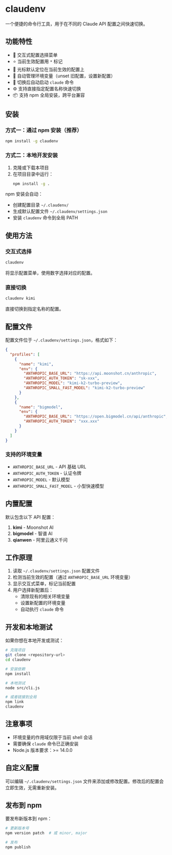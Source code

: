 # claudenv

一个便捷的命令行工具，用于在不同的 Claude API 配置之间快速切换。

## 功能特性

- 🔄 交互式配置选择菜单
- ⭐ 当前生效配置用 `*` 标记
- 🎯 光标默认定位在当前生效的配置上
- 🔧 自动管理环境变量（unset 旧配置，设置新配置）
- 🚀 切换后自动启动 `claude` 命令
- ⚙️ 支持直接指定配置名称快速切换
- 📦 支持 npm 全局安装，跨平台兼容

## 安装

### 方式一：通过 npm 安装（推荐）

```bash
npm install -g claudenv
```

### 方式二：本地开发安装

1. 克隆或下载本项目
2. 在项目目录中运行：
   ```bash
   npm install -g .
   ```

npm 安装会自动：

- 创建配置目录 `~/.claudenv/`
- 生成默认配置文件 `~/.claudenv/settings.json`
- 安装 `claudenv` 命令到全局 PATH

## 使用方法

### 交互式选择

```bash
claudenv
```

将显示配置菜单，使用数字选择对应的配置。

### 直接切换

```bash
claudenv kimi
```

直接切换到指定名称的配置。

## 配置文件

配置文件位于 `~/.claudenv/settings.json`，格式如下：

```json
{
  "profiles": [
    {
      "name": "kimi",
      "env": {
        "ANTHROPIC_BASE_URL": "https://api.moonshot.cn/anthropic",
        "ANTHROPIC_AUTH_TOKEN": "sk-xxx",
        "ANTHROPIC_MODEL": "kimi-k2-turbo-preview",
        "ANTHROPIC_SMALL_FAST_MODEL": "kimi-k2-turbo-preview"
      }
    },
    {
      "name": "bigmodel",
      "env": {
        "ANTHROPIC_BASE_URL": "https://open.bigmodel.cn/api/anthropic",
        "ANTHROPIC_AUTH_TOKEN": "xxx.xxx"
      }
    }
  ]
}
```

### 支持的环境变量

- `ANTHROPIC_BASE_URL` - API 基础 URL
- `ANTHROPIC_AUTH_TOKEN` - 认证令牌
- `ANTHROPIC_MODEL` - 默认模型
- `ANTHROPIC_SMALL_FAST_MODEL` - 小型快速模型

## 内置配置

默认包含以下 API 配置：

1. **kimi** - Moonshot AI
2. **bigmodel** - 智谱 AI
3. **qianwen** - 阿里云通义千问

## 工作原理

1. 读取 `~/.claudenv/settings.json` 配置文件
2. 检测当前生效的配置（通过 `ANTHROPIC_BASE_URL` 环境变量）
3. 显示交互式菜单，标记当前配置
4. 用户选择新配置后：
   - 清除现有的相关环境变量
   - 设置新配置的环境变量
   - 自动执行 `claude` 命令

## 开发和本地测试

如果你想在本地开发或测试：

```bash
# 克隆项目
git clone <repository-url>
cd claudenv

# 安装依赖
npm install

# 本地测试
node src/cli.js

# 或者链接到全局
npm link
claudenv
```

## 注意事项

- 环境变量的作用域仅限于当前 shell 会话
- 需要确保 `claude` 命令已正确安装
- Node.js 版本要求：>= 14.0.0

## 自定义配置

可以编辑 `~/.claudenv/settings.json` 文件来添加或修改配置。修改后的配置会立即生效，无需重新安装。

## 发布到 npm

要发布新版本到 npm：

```bash
# 更新版本号
npm version patch  # 或 minor, major

# 发布
npm publish
```
